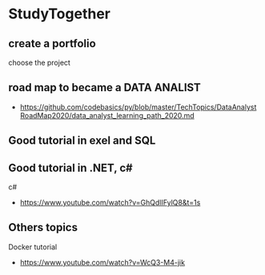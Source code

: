 # StudyTogether
## create a portfolio 
choose the project

## road map to became a DATA ANALIST
 - https://github.com/codebasics/py/blob/master/TechTopics/DataAnalystRoadMap2020/data_analyst_learning_path_2020.md


## Good tutorial in exel and SQL


## Good tutorial in .NET, c#
c#
 - https://www.youtube.com/watch?v=GhQdlIFylQ8&t=1s

## Others topics
Docker tutorial
 - https://www.youtube.com/watch?v=WcQ3-M4-jik
